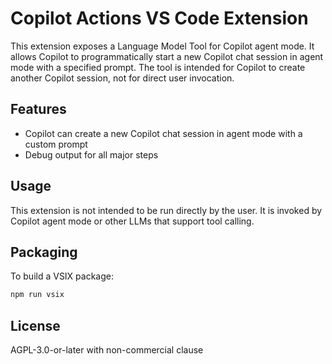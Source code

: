 # Copilot Actions VS Code Extension

This extension exposes a Language Model Tool for Copilot agent mode. It allows Copilot to programmatically start a new Copilot chat session in agent mode with a specified prompt. The tool is intended for Copilot to create another Copilot session, not for direct user invocation.

## Features
- Copilot can create a new Copilot chat session in agent mode with a custom prompt
- Debug output for all major steps

## Usage
This extension is not intended to be run directly by the user. It is invoked by Copilot agent mode or other LLMs that support tool calling.

## Packaging
To build a VSIX package:

```sh
npm run vsix
```

## License
AGPL-3.0-or-later with non-commercial clause
